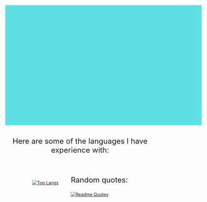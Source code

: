 <div align="center" style="background: transparent; padding: 10px;">
  <a href="https://github.com/BlueSky2311">
    <img src="https://github.com/BlueSky2311/BlueSky2311/blob/main/Header.gif" alt="MasterHead" style="max-width: 1000px;" />
  </a>
</div>

<div align="center" style="margin-top: 20px;">
  <p style="font-size: 24px;">Here are some of the languages I have experience with:</p>
</div>

<div style="display: flex; justify-content: center; align-items: center; background: rgba(255, 255, 255, 0); padding: 20px; border-radius: 15px; margin: 20px auto; max-width: 800px;">
  <div style="margin-right: 20px;">
    <a href="https://github.com/BlueSky2311">
      <img src="https://github-readme-stats.vercel.app/api/top-langs/?username=BlueSky2311&layout=donut-vertical" alt="Top Langs" style="max-width: 300px;" />
    </a>
  </div>
  
  <div style="margin-left: 20px;">
    <div align="center">
      <p style="font-size: 24px;">Random quotes:</p>
    </div>
    <a href="https://github.com/piyushsuthar/github-readme-quotes">
      <img src="https://quotes-github-readme.vercel.app/api?type=horizontal&theme=algolia" alt="Readme Quotes" style="max-width: 300px;" />
    </a>
  </div>
</div>
